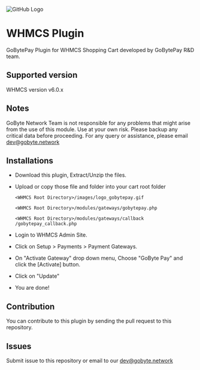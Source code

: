 
![GitHub Logo](https://raw.githubusercontent.com/gobytecoin/gobyte/master/share/pixmaps/gobyte128.png "GoBytePay")

WHMCS Plugin
===============

GoBytePay Plugin for WHMCS Shopping Cart developed by GoBytePay R&D team.


Supported version
-----------------

WHMCS version v6.0.x


Notes
-----

GoByte Network Team is not responsible for any problems that might arise from the use of this module.
Use at your own risk. Please backup any critical data before proceeding. For any query or
assistance, please email dev@gobyte.network


Installations
-------------

- Download this plugin, Extract/Unzip the files.

- Upload or copy those file and folder into your cart root folder

  `<WHMCS Root Directory>/images/logo_gobytepay.gif`

  `<WHMCS Root Directory>/modules/gateways/gobytepay.php`

  `<WHMCS Root Directory>/modules/gateways/callback /gobytepay_callback.php`

- Login to WHMCS Admin Site.

- Click on Setup > Payments > Payment Gateways.

- On "Activate Gateway" drop down menu, Choose "GoByte Pay" and click the [Activate] button.

- Click on "Update"

- You are done!


Contribution
------------

You can contribute to this plugin by sending the pull request to this repository.


Issues
------------

Submit issue to this repository or email to our dev@gobyte.network
